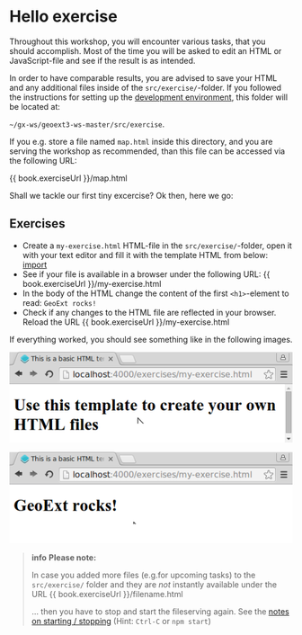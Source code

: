 # Hello exercise

Throughout this workshop, you will encounter various tasks, that you should
accomplish. Most of the time you will be asked to edit an HTML or JavaScript-file
and see if the result is as intended.

In order to have comparable results, you are advised to save your HTML and any
additional files inside of the `src/exercise/`-folder. If you followed the
instructions for setting up the [development environment](../meta/development-environment.md),
this folder will be located at:

`~/gx-ws/geoext3-ws-master/src/exercise`.

If you e.g. store a file named `map.html` inside this directory, and you are
serving the workshop as recommended, than this file can be accessed via the
following URL:

{{ book.exerciseUrl }}/map.html

Shall we tackle our first tiny excercise? Ok then, here we go:

## Exercises

* Create a `my-exercise.html` HTML-file in the `src/exercise/`-folder, open it
  with your text editor and fill it with the template HTML from below:
[import](../snippets/template.html)
* See if your file is available in a browser under the following URL:
  {{ book.exerciseUrl }}/my-exercise.html
* In the body of the HTML change the content of the first `<h1>`-element to
  read: `GeoExt rocks!`
* Check if any changes to the HTML file are reflected in your browser. Reload
  the URL  {{ book.exerciseUrl }}/my-exercise.html

If everything worked, you should see something like in the following images.

![Our first HTML-page](with-template.png)

![Indeed, it does!](geoext-rocks.png)

> **info** **Please note:**
>
> In case you added more files (e.g.for upcoming tasks) to the
> `src/exercise/` folder and they are *not* instantly available under the
> URL {{ book.exerciseUrl }}/filename.html
>
> … then you have to stop and start the fileserving again. See the
> [notes on starting / stopping](../meta/development-environment.md)
> (Hint: `Ctrl-C` or `npm start`)
